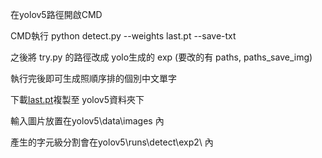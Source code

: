 在yolov5路徑開啟CMD

CMD執行 python detect.py --weights last.pt --save-txt

之後將 try.py 的路徑改成 yolo生成的 exp (要改的有 paths, paths_save_img)

執行完後即可生成照順序排的個別中文單字

下載[last.pt](https://drive.google.com/file/d/1Aq32QROGIP8976485F_xF49RPA1j40Cl/view?usp=sharing "last.pt")複製至 yolov5資料夾下

輸入圖片放置在yolov5\data\images 內

產生的字元級分割會在yolov5\runs\detect\exp2\ 內
